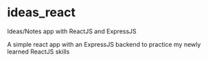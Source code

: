# ideas_react
Ideas/Notes app with ReactJS and ExpressJS

A simple react app with an ExpressJS backend to practice my newly learned ReactJS skills
